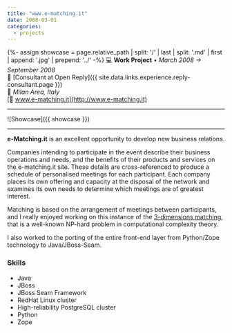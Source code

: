 ```yaml
---
title: "www.e-matching.it"
date: 2008-03-01
categories:
  - projects
---
```

{%- assign showcase = page.relative_path |  split: '/' | last | split: '.md' | first | append: '.jpg' | prepend: '../' -%}
💻 **Work Project** • _March 2008 → September 2008_  
🏢 [Consultant at Open Reply]({{ site.data.links.experience.reply-consultant.page }})  
📍 _Milan Area, Italy_  
[🔗 www.e-matching.it](http://www.e-matching.it)  

---

![Showcase]({{ showcase }})

---

**e-Matching.it** is an excellent opportunity to develop new business relations.

Companies intending to participate in the event describe their business operations and needs, and the benefits of their products and services on the e-matching.it site. These details are cross-referenced to produce a schedule of personalised meetings for each participant. Each company places its own offering and capacity at the disposal of the network and examines its own needs to determine which meetings are of greatest interest.

Matching is based on the arrangement of meetings between participants, and I really enjoyed working on this instance of the [3-dimensions matching](http://en.wikipedia.org/wiki/3-dimensional_matching), that is a well-known NP-hard problem in computational complexity theory.

I also worked to the porting of the entire front-end layer from Python/Zope technology to Java/JBoss-Seam.


### Skills

- Java
- JBoss
- JBoss Seam Framework
- RedHat Linux cluster
- High-reliability PostgreSQL cluster
- Python
- Zope
